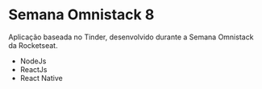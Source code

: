 # Semana Omnistack 8

Aplicação baseada no Tinder, desenvolvido durante a Semana Omnistack da Rocketseat.

- NodeJs
- ReactJs
- React Native
